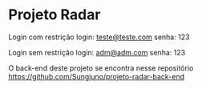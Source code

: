 # Projeto Radar

Login com restrição
login: teste@teste.com
senha: 123

Login sem restrição
login: adm@adm.com
senha: 123

O back-end deste projeto se encontra nesse repositório https://github.com/Sungjuno/projeto-radar-back-end

